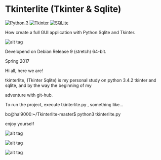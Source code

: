 # Tkinterlite (Tkinter & Sqlite)

[![Python 3](https://img.shields.io/badge/python-3%20-blue.svg)](https://www.python.org/downloads/)
[![Tkinter](https://img.shields.io/badge/Tkinter%20-green.svg)](https://docs.python.org/3/library/tk.html)
[![SQLite](https://img.shields.io/badge/sqlite-%2307405e.svg)](https://www.sqlite.org/index.html)

How create a full GUI application with Python Sqlite and Tkinter.

![alt tag](https://user-images.githubusercontent.com/5463566/150857962-3a3f73b8-ad88-41a9-8d87-4e7524cc2808.png)

Developend on Debian Release 9 (stretch) 64-bit.

Spring 2017

Hi all, here we are!

tkinterlite, (Tkinter Sqlite) is my personal study on python 3.4.2 tkinter and sqlite, and by the way the beginning of my

adventure with git-hub.

To run the project, execute tkinterlite.py , something like...

bc@hal9000:~/Tkinterlite-master$ python3 tkinterlite.py 

enjoy yourself

![alt tag](https://user-images.githubusercontent.com/5463566/185409959-c1a55248-8f0f-4c59-97e8-c9b48204e889.png)

![alt tag](https://user-images.githubusercontent.com/5463566/185409813-b1dc0c56-edb1-4f83-9bdd-b31b06a9b972.png)

![alt tag](https://user-images.githubusercontent.com/5463566/185411086-58f730c8-b6c6-4f45-9c9b-06bf458d7c24.png)






